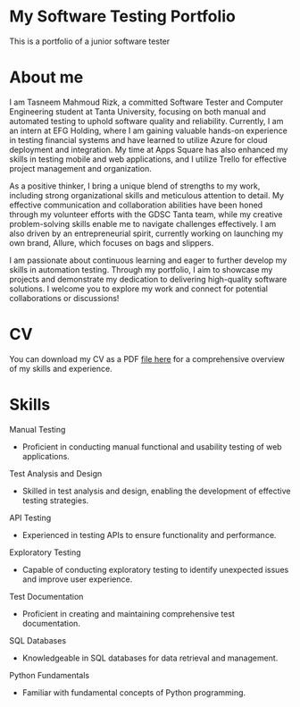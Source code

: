 # My Software Testing Portfolio

This is a portfolio of a junior software tester
# About me

I am Tasneem Mahmoud Rizk, a committed Software Tester and Computer Engineering student at Tanta University, focusing on both manual and automated testing to uphold software quality and reliability. Currently, I am an intern at EFG Holding, where I am gaining valuable hands-on experience in testing financial systems and have learned to utilize Azure for cloud deployment and integration. My time at Apps Square has also enhanced my skills in testing mobile and web applications, and I utilize Trello for effective project management and organization.

As a positive thinker, I bring a unique blend of strengths to my work, including strong organizational skills and meticulous attention to detail. My effective communication and collaboration abilities have been honed through my volunteer efforts with the GDSC Tanta team, while my creative problem-solving skills enable me to navigate challenges effectively. I am also driven by an entrepreneurial spirit, currently working on launching my own brand, Allure, which focuses on bags and slippers.

I am passionate about continuous learning and eager to further develop my skills in automation testing. Through my portfolio, I aim to showcase my projects and demonstrate my dedication to delivering high-quality software solutions. I welcome you to explore my work and connect for potential collaborations or discussions!
# CV

You can download my CV as a PDF [file here](https://drive.google.com/file/d/1NpjBXcyv4uIDSB-uj2_DwqLXprM25roC/view?usp=drivesdk) for a comprehensive overview of my skills and experience.
# Skills

Manual Testing
   * Proficient in conducting manual functional and usability testing of web applications.
   
Test Analysis and Design
   * Skilled in test analysis and design, enabling the development of effective testing strategies.
          
API Testing
   * Experienced in testing APIs to ensure functionality and performance.
     
Exploratory Testing
   * Capable of conducting exploratory testing to identify unexpected issues and improve user experience.
     
Test Documentation
   * Proficient in creating and maintaining comprehensive test documentation.

SQL Databases
   * Knowledgeable in SQL databases for data retrieval and management.

Python Fundamentals
   * Familiar with fundamental concepts of Python programming.

